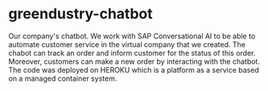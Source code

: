 # greendustry-chatbot
Our company's chatbot. We work with SAP Conversational AI to be able to automate customer service in the virtual company that we created. The chabot can track an order and inform customer for the status of this order. Moreover, customers can make a new order by interacting with the chatbot. The code was deployed on HEROKU which is a platform as a service based on a managed container system.
